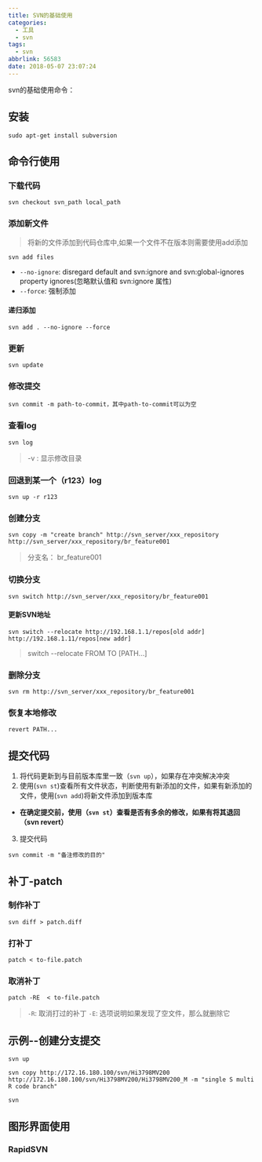 ```yaml
---
title: SVN的基础使用
categories:
  - 工具
  - svn
tags:
  - svn
abbrlink: 56583
date: 2018-05-07 23:07:24
---
```


svn的基础使用命令：

<!--more-->

## 安装

```
sudo apt-get install subversion
```

## 命令行使用

### 下载代码

```
svn checkout svn_path local_path
```

### 添加新文件

> 将新的文件添加到代码仓库中,如果一个文件不在版本则需要使用add添加
```
svn add files
```
* `--no-ignore`: disregard default and svn:ignore and svn:global-ignores property ignores(忽略默认值和 svn:ignore 属性)
* `--force`: 强制添加

#### 递归添加

```
svn add . --no-ignore --force
```

### 更新

```
svn update
```

### 修改提交

```
svn commit -m path-to-commit，其中path-to-commit可以为空
```

### 查看log

```
svn log
```
> -v : 显示修改目录


### 回退到某一个（r123）log

```
svn up -r r123
```

### 创建分支

```
svn copy -m "create branch" http://svn_server/xxx_repository http://svn_server/xxx_repository/br_feature001
```
>分支名： br_feature001

### 切换分支

```
svn switch http://svn_server/xxx_repository/br_feature001
```
#### 更新SVN地址

```
svn switch --relocate http://192.168.1.1/repos[old addr]  http://192.168.1.11/repos[new addr]
```
> switch --relocate FROM TO [PATH...]

### 删除分支

```
svn rm http://svn_server/xxx_repository/br_feature001
```

### 恢复本地修改

```
revert PATH...
```

## 提交代码

1. 将代码更新到与目前版本库里一致（`svn up`），如果存在冲突解决冲突
2. 使用(`svn st`)查看所有文件状态，判断使用有新添加的文件，如果有新添加的文件，使用(`svn add`)将新文件添加到版本库
  - **在确定提交前，使用（`svn st`）查看是否有多余的修改，如果有将其退回（svn revert）**
3. 提交代码
```
svn commit -m "备注修改的目的"
```

## 补丁-patch

### 制作补丁

```
svn diff > patch.diff
```

### 打补丁

```
patch < to-file.patch
```

### 取消补丁

```
patch -RE  < to-file.patch
```
> `-R`: 取消打过的补丁
> `-E`: 选项说明如果发现了空文件，那么就删除它

## 示例--创建分支提交

```
svn up

svn copy http://172.16.180.100/svn/Hi3798MV200 http://172.16.180.100/svn/Hi3798MV200/Hi3798MV200_M -m "single S multi R code branch"

svn
```

## 图形界面使用

### RapidSVN
